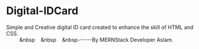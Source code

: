 # Digital-IDCard
Simple and Creative digital ID card created to enhance the skill of HTML and CSS.
<br>
&nbsp;&nbsp;&nbsp;&nbsp;&nbsp;&nbsp;&nbsp;&nbsp;&nbsp;&nbsp&nbsp;&nbsp;&nbsp;&nbsp;&nbsp&nbsp;&nbsp;&nbsp;&nbsp;&nbsp------By MERNStack Developer Aslam.
